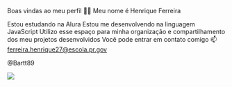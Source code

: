 Boas vindas ao meu perfil 💙💙
Meu nome é Henrique Ferreira

Estou estudando na Alura
Estou me desenvolvendo na linguagem JavaScript
Utilizo esse espaço para minha organização e compartilhamento dos meu projetos desenvolvidos
Você pode entrar em contato comigo 📫
ferreira.henrique27@escola.pr.gov

@Bartt89



![](https://media1.tenor.com/m/KHcEGpibIYIAAAAd/gta-v-see-no-evil.gif)
